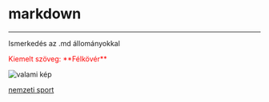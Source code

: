 # markdown
---
Ismerkedés az .md állományokkal
<p style="color:red">Kiemelt szöveg: **Félkövér**</p>

![valami kép](https://i.ytimg.com/vi/Jf0wZW-q9Wk/maxresdefault.jpg)

[nemzeti sport](https://www.nemzetisport.hu)